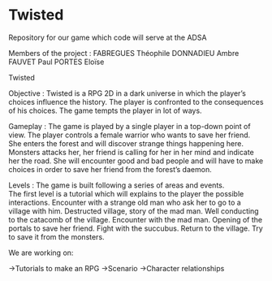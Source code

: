 # Twisted
Repository for our game which code will serve at the ADSA

Members of the project : 
FABREGUES Théophile
DONNADIEU Ambre
FAUVET Paul
PORTES Eloïse

Twisted 
 
Objective : 
Twisted is a RPG 2D in a dark universe in which the player’s choices influence the history. The player is confronted to the consequences of his choices. The game tempts the player in lot of ways. 
 
Gameplay :
The game is played by a single player in a top-down point of view. The player controls a female warrior who wants to save her friend. She enters the forest and will discover strange things happening here. 
Monsters attacks her, her friend is calling for her in her mind and indicate her the road. She will encounter good and bad people and will have to make choices in order to save her friend from the forest’s daemon. 
 
Levels :
The game is built following a series of areas and events.  
The first level is a tutorial which will explains to the player the possible interactions. 
Encounter with a strange old man who ask her to go to a village with him. 
Destructed village, story of the mad man. 
Well conducting to the catacomb of the village. Encounter with the mad man. 
Opening of the portals to save her friend. Fight with the succubus. 
Return to the village. Try to save it from the monsters. 
 

We are working on: 
 
->Tutorials to make an RPG 
->Scenario 
->Character relationships 
 
